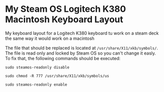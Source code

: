 # My Steam OS Logitech K380 Macintosh Keyboard Layout
My keyboard layout for a Logitech K380 keyboard tu work on a steam deck the same way it would work on a macintosh

The file that should be replaced is located at `/usr/share/X11/xkb/symbols/`.
The file is read only and locked by Steam OS so you can't change it easly. To fix that, the following commands should be executed:

`sudo steamos-readonly disable`

`sudo chmod -R 777 /usr/share/X11/xkb/symbols/us`

`sudo steamos-readonly enable`
